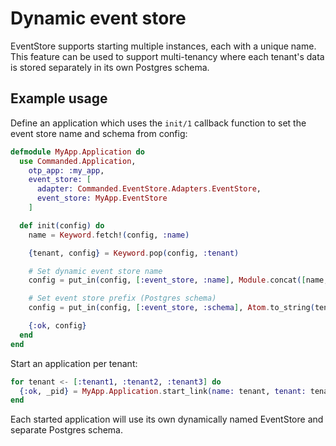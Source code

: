 # Dynamic event store

EventStore supports starting multiple instances, each with a unique name. This feature can be used to support multi-tenancy where each tenant's data is stored separately in its own Postgres schema.

## Example usage

Define an application which uses the `init/1` callback function to set the event store name and schema from config:

```elixir
defmodule MyApp.Application do
  use Commanded.Application,
    otp_app: :my_app,
    event_store: [
      adapter: Commanded.EventStore.Adapters.EventStore,
      event_store: MyApp.EventStore
    ]

  def init(config) do
    name = Keyword.fetch!(config, :name)

    {tenant, config} = Keyword.pop(config, :tenant)

    # Set dynamic event store name
    config = put_in(config, [:event_store, :name], Module.concat([name, EventStore])

    # Set event store prefix (Postgres schema)
    config = put_in(config, [:event_store, :schema], Atom.to_string(tenant))

    {:ok, config}
  end
end
```

Start an application per tenant:

```elixir
for tenant <- [:tenant1, :tenant2, :tenant3] do
  {:ok, _pid} = MyApp.Application.start_link(name: tenant, tenant: tenant)
end
```

Each started application will use its own dynamically named EventStore and separate Postgres schema.
